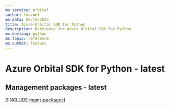 ```yaml
---
ms.service: orbital
author: lmazuel
ms.data: 08/15/2022
title: Azure Orbital SDK for Python
description: Reference for Azure Orbital SDK for Python
ms.devlang: python
ms.topic: reference
ms.author: lmazuel
---
```

# Azure Orbital SDK for Python - latest

## Management packages - latest
[!INCLUDE [mgmt-packages](orbital-mgmt-index.md)]